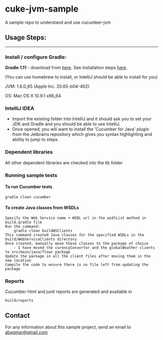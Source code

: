 cuke-jvm-sample
===============

A sample repo to understand and use cucumber-jvm

## Usage Steps:
---------------

### Install / configure Gradle:

**Gradle 1.11** - download from [here](http://www.gradle.org/downloads). See installation steps [here](http://www.gradle.org/installation).

(You can use homebrew to install, or IntelliJ should be able to install for you)

JVM:          1.6.0_65 (Apple Inc. 20.65-b04-462)

OS:           Mac OS X 10.9.1 x86_64

### IntelliJ IDEA

* Import the existing folder into IntelliJ and it should ask you to set your JDK and Gradle and you should be able to use IntelliJ.
* Once opened, you will want to install the 'Cucumber for Java' plugin from the Jetbrains repository which gives you syntax highlighting and ability to jump to steps.

### Dependent libraries

All other dependent libraries are checked into the lib folder

### Running sample tests

#### To run Cucumber tests
    gradle clean cucumber

#### To create Java classes from WSDLs
    Specify the Web Service name + WSDL url in the wsdlList method in build.gradle file
    Run the command:
        gradle clean buildWSClients
    This command created Java classes for the specified WSDLs in the build/WebServiceClients directory
    Once created, manually move these classes to the package of choice
        - I have moved the curencyConvertor and the globalWeather clients to src/main/java/flows package
    Update the package in all the client files after moving them in the new location
    Compile the code to ensure there is no file left from updating the package



### Reports

Cucumber-html and junit reports are generated and available in

    build/reports

## Contact

For any information about this sample project, send an email to abagmar@gmail.com
